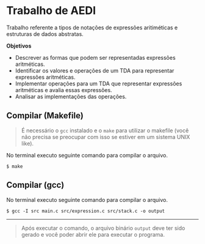 # Trabalho de AEDI

Trabalho referente a tipos de notações de expressões aritiméticas e estruturas de dados abstratas.

**Objetivos**
- Descrever as formas que podem ser representadas expressões aritméticas.
- Identificar os valores e operações de um TDA para representar expressões aritméticas.
- Implementar operações para um TDA que representar expressões aritméticas e avalia essas expressões.
- Analisar as implementações das operações.

## Compilar (Makefile)
> É necessário o `gcc` instalado e o `make` para utilizar o makefile (você não precisa se preocupar com isso se estiver em um sistema UNIX like).

No terminal executo seguinte comando para compilar o arquivo.
```shell
$ make
```

## Compilar (gcc)
No terminal executo seguinte comando para compilar o arquivo.
```shell
$ gcc -I src main.c src/expression.c src/stack.c -o output
```

--- 
> Após executar o comando, o arquivo binário `output` deve ter sido gerado e você poder abrir ele para executar o programa.